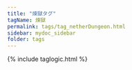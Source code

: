 ```yaml
---
title: "煉獄タグ"
tagName: 煉獄
permalink: tags/tag_netherDungeon.html
sidebar: mydoc_sidebar
folder: tags
---
```

{% include taglogic.html %}
